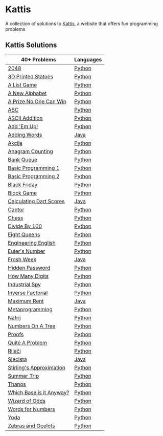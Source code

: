 # Kattis
A collection of solutions to [Kattis](https://open.kattis.com/), a website that offers fun programming problems
## Kattis Solutions

| 40+ Problems | Languages |
| - | - |
| [2048](https://open.kattis.com/problems/2048) | [Python](https://github.com/Pranish-Pantha/Kattis/blob/master/2048/2048.py) |
| [3D Printed Statues](https://open.kattis.com/problems/3dprinter) | [Python](https://github.com/Pranish-Pantha/Kattis/blob/master/3D%20Printed%20Statues/3d_printed_statues.py)
| [A List Game](https://open.kattis.com/problems/listgame) | [Python](https://github.com/Pranish-Pantha/Kattis/blob/master/A%20List%20Game/a_list_game.py) |
| [A New Alphabet](https://open.kattis.com/problems/anewalphabet) | [Python](https://github.com/Pranish-Pantha/Kattis/blob/master/A%20New%20Alphabet/a_new_alphabet.py) |
| [A Prize No One Can Win](https://open.kattis.com/problems/aprizenoonecanwin) | [Python](https://github.com/Pranish-Pantha/Kattis/blob/master/A%20Prize%20No%20One%20Can%20Win/a_prize_no_one_can_win.py) |
| [ABC](https://open.kattis.com/problems/abc) | [Python](https://github.com/Pranish-Pantha/Kattis/blob/master/ABC/abc.py) |
| [ASCII Addition](https://open.kattis.com/problems/asciiaddition) | [Python](https://github.com/Pranish-Pantha/Kattis/blob/master/ASCII%20Addition/ascii_addition.py) |
| [Add 'Em Up!](https://open.kattis.com/problems/addemup) | [Python](https://github.com/Pranish-Pantha/Kattis/blob/master/Add%20'Em%20Up!/add_em_up.py) |
| [Adding Words](https://open.kattis.com/problems/addingwords) | [Java](https://github.com/Pranish-Pantha/Kattis/blob/master/Adding%20Words/addingWords.java) |
| [Akcija](https://open.kattis.com/problems/akcija) | [Python](https://github.com/Pranish-Pantha/Kattis/blob/master/Akcija/akcija.py) |
| [Anagram Counting](https://open.kattis.com/problems/anagramcounting) | [Python](https://github.com/Pranish-Pantha/Kattis/blob/master/Anagram%20Counting/anagram_counting.py) |
| [Bank Queue](https://open.kattis.com/problems/bank) | [Python](https://github.com/Pranish-Pantha/Kattis/blob/master/Bank%20Queue/bank_queue.py) |
| [Basic Programming 1](https://open.kattis.com/problems/basicprogramming1) | [Python](https://github.com/Pranish-Pantha/Kattis/blob/master/Basic%20Programming%201/basic_programming_1.py) |
| [Basic Programming 2](https://open.kattis.com/problems/basicprogramming2) | [Python](https://github.com/Pranish-Pantha/Kattis/blob/master/Basic%20Programming%202/basic_programming_2.py) |
| [Black Friday](https://open.kattis.com/problems/blackfriday) | [Python](https://github.com/Pranish-Pantha/Kattis/blob/master/Black%20Friday/black_friday.py) |
| [Block Game](https://open.kattis.com/problems/blockgame2) | [Python](https://github.com/Pranish-Pantha/Kattis/blob/master/Block%20Game/block_game.py) |
| [Calculating Dart Scores](https://open.kattis.com/problems/calculatingdartscores) | [Java](https://github.com/Pranish-Pantha/Kattis/blob/master/Calculating%20Dart%20Scores/calculatingDartScores.java) |
| [Cantor](https://open.kattis.com/problems/cantor) | [Python](https://github.com/Pranish-Pantha/Kattis/blob/master/Cantor/cantor.py) |
| [Chess](https://open.kattis.com/problems/chess) | [Python](https://github.com/Pranish-Pantha/Kattis/blob/master/Chess/chess.py) |
| [Divide By 100](https://open.kattis.com/problems/divideby100) | [Python](https://github.com/Pranish-Pantha/Kattis/blob/master/Divide%20By%20100/divide_by_100.py) |
| [Eight Queens](https://open.kattis.com/problems/8queens) | [Python](https://github.com/Pranish-Pantha/Kattis/blob/master/Eight%20Queens/eight_queens.py) |
| [Engineering English](https://open.kattis.com/problems/engineeringenglish) | [Python](https://github.com/Pranish-Pantha/Kattis/blob/master/Engineering%20English/engineering_english.py) |
| [Euler's Number](https://open.kattis.com/problems/eulersnumber) | [Python](https://github.com/Pranish-Pantha/Kattis/blob/master/Euler's%20Number/eulers_number.py) |
| [Frosh Week](https://open.kattis.com/problems/froshweek2) | [Java](https://github.com/Pranish-Pantha/Kattis/blob/master/Frosh%20Week/froshWeek.java) |
| [Hidden Password](https://open.kattis.com/problems/hidden) | [Python](https://github.com/Pranish-Pantha/Kattis/blob/master/Hidden%20Password/hidden_password.py) |
| [How Many Digits](https://open.kattis.com/problems/howmanydigits) | [Python](https://github.com/Pranish-Pantha/Kattis/blob/master/How%20Many%20Digits/how_many_digits.py) |
| [Industrial Spy](https://open.kattis.com/problems/industrialspy) | [Python](https://github.com/Pranish-Pantha/Kattis/blob/master/Industrial%20Spy/industrial_spy.py) |
| [Inverse Factorial](https://open.kattis.com/problems/inversefactorial) | [Python](https://github.com/Pranish-Pantha/Kattis/blob/master/Inverse%20Factorial/inverse_factorial.py) |
| [Maximum Rent](https://open.kattis.com/problems/maximumrent) | [Java](https://github.com/Pranish-Pantha/Kattis/blob/master/Maximum%20Rent/maximumRent.java) |
| [Metaprogramming](https://open.kattis.com/problems/metaprogramming) | [Python](https://github.com/Pranish-Pantha/Kattis/blob/master/Metaprogramming/metaprogramming.py) |
| [Natrij](https://open.kattis.com/problems/natrij) | [Python](https://github.com/Pranish-Pantha/Kattis/blob/master/Natrij/natrij.py) |
| [Numbers On A Tree](https://open.kattis.com/problems/numbertree) | [Python](https://github.com/Pranish-Pantha/Kattis/blob/master/Numbers%20On%20A%20Tree/numbers_on_a_tree.py) |
| [Proofs](https://open.kattis.com/problems/proofs) | [Python](https://github.com/Pranish-Pantha/Kattis/blob/master/Proofs/proofs.py) |
| [Quite A Problem](https://open.kattis.com/problems/quiteaproblem) | [Python](https://github.com/Pranish-Pantha/Kattis/blob/master/Quite%20A%20Problem/quite_a_problem.py) |
| [Riječi](https://open.kattis.com/problems/rijeci) | [Python](https://github.com/Pranish-Pantha/Kattis/blob/master/Rijeci/rijeci.py) |
| [Sjecista](https://open.kattis.com/problems/sjecista) | [Java](https://github.com/Pranish-Pantha/Kattis/blob/master/Sjecista/Sjecista.java) |
| [Stirling's Approximation](https://open.kattis.com/problems/stirlingsapproximation) | [Python](https://github.com/Pranish-Pantha/Kattis/blob/master/Stirling's%20Approximation/stirlings_approximation.py) |
| [Summer Trip](https://open.kattis.com/problems/summertrip) | [Python](https://github.com/Pranish-Pantha/Kattis/blob/master/Summer%20Trip/summer_trip.py) |
| [Thanos](https://open.kattis.com/problems/thanos) | [Python](https://github.com/Pranish-Pantha/Kattis/blob/master/Thanos/thanos.py) |
| [Which Base is it Anyway?](https://open.kattis.com/problems/whichbase) | [Python](https://github.com/Pranish-Pantha/Kattis/blob/master/Which%20Base%20Is%20It%20Anyway/which_base_is_it_anyway.py) |
| [Wizard of Odds](https://open.kattis.com/problems/wizardofodds) | [Python](https://github.com/Pranish-Pantha/Kattis/blob/master/Wizard%20Of%20Odds/wizard_of_odds.py) |
| [Words for Numbers](https://open.kattis.com/problems/wordsfornumbers) | [Python](https://github.com/Pranish-Pantha/Kattis/blob/master/Words%20For%20Numbers/words_for_numbers.py) |
| [Yoda](https://open.kattis.com/problems/yoda) | [Python](https://github.com/Pranish-Pantha/Kattis/blob/master/Yoda/yoda.py) |
| [Zebras and Ocelots](https://open.kattis.com/problems/zebrasocelots) | [Python](https://github.com/Pranish-Pantha/Kattis/blob/master/Zebra%20And%20Ocelots/zebra_and_ocelots.py) |
